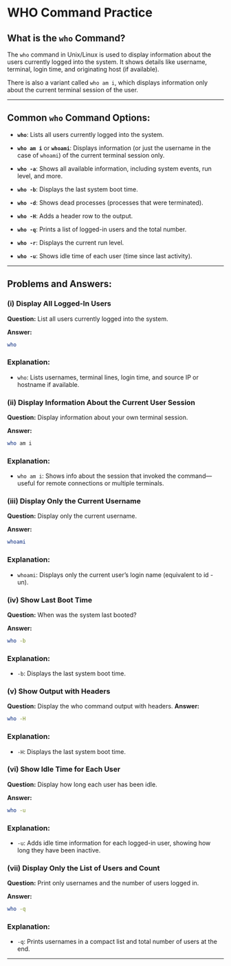# WHO Command Practice

## What is the `who` Command?

The `who` command in Unix/Linux is used to display information about the users currently logged into the system. It shows details like username, terminal, login time, and originating host (if available).

There is also a variant called `who am i`, which displays information only about the current terminal session of the user.

---

## Common `who` Command Options:

- **`who`**: Lists all users currently logged into the system.

- **`who am i`** or **`whoami`**: Displays information (or just the username in the case of `whoami`) of the current terminal session only.

- **`who -a`**: Shows all available information, including system events, run level, and more.

- **`who -b`**: Displays the last system boot time.

- **`who -d`**: Shows dead processes (processes that were terminated).

- **`who -H`**: Adds a header row to the output.

- **`who -q`**: Prints a list of logged-in users and the total number.

- **`who -r`**: Displays the current run level.

- **`who -u`**: Shows idle time of each user (time since last activity).

---

## Problems and Answers:

### (i) Display All Logged-In Users
**Question:**
List all users currently logged into the system.

**Answer:**
```bash
who
```
### Explanation:

- `who`: Lists usernames, terminal lines, login time, and source IP or hostname if available.


### (ii) Display Information About the Current User Session
**Question:**
Display information about your own terminal session.

**Answer:**
```bash
who am i
```
### Explanation:

- `who am i`: Shows info about the session that invoked the command—useful for remote connections or multiple terminals.


### (iii) Display Only the Current Username
**Question:**
Display only the current username.

**Answer:**
```bash
whoami
```
### Explanation:

- `whoami`: Displays only the current user’s login name (equivalent to id -un).


### (iv) Show Last Boot Time
**Question:**
When was the system last booted?

**Answer:**
```bash
who -b
```
### Explanation:

- `-b`: Displays the last system boot time.


### (v) Show Output with Headers
**Question:**
Display the who command output with headers.
**Answer:**
```bash
who -H
```
### Explanation:

- `-H`: Displays the last system boot time.


### (vi) Show Idle Time for Each User
**Question:**
Display how long each user has been idle.

**Answer:**
```bash
who -u
```
### Explanation:

- `-u`: Adds idle time information for each logged-in user, showing how long they have been inactive.


### (vii) Display Only the List of Users and Count
**Question:**
Print only usernames and the number of users logged in.

**Answer:**
```bash
who -q
```
### Explanation:

- `-q`: Prints usernames in a compact list and total number of users at the end.

---



